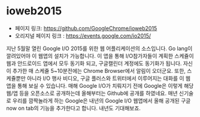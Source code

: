 # ioweb2015

 - 페이지 링크: https://github.com/GoogleChrome/ioweb2015
 - 오리지널 페이지 링크 : https://events.google.com/io2015/
 
지난 5월말 열린 Google I/O 2015를 위한 웹 어플리케이션의 소스입니다. Go lang이 깔려있어야 이 웹앱의 설치가 가능합니다. 이 앱을 통해 I/O참가자들이 계획한 스케쥴이 웹과 안드로이드 앱에서 모두 동기화 되고, 구글캘린더 계정에도 동기화가 됩니다. 자신이 추가한 매 스케쥴 5~10분전에는 Chrome Browser에서 알림이 오더군요. 또한, 스케쥴뿐만 아니라 I/O 행사 비디오, 구글 플러스와 트위터에서 이루어지는 대화를 이 웹앱을 통해 보실 수 있습니다. 매해 Google I/O가 치뤄지기 전에 Google은 이렇게 해당 웹/앱 등을 오픈소스로 공개하는데 올해부터는 Github에 공개를 하였네요. 매년 신기술로 우리를 깜짝놀라게 하는 Google은 내년의 Google I/O 웹앱에서 올해 공개된 구글now on tab의 기능을 추가한다고 합니다. 내년도 기대해보죠. 
